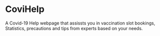 # CoviHelp
A Covid-19 Help webpage that assissts you in vaccination slot bookings, Statistics, precautions and tips from experts based on your needs.
